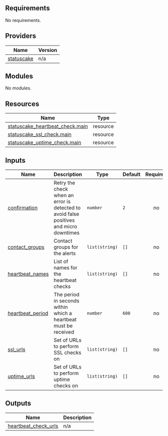 ## Requirements

No requirements.

## Providers

| Name | Version |
|------|---------|
| <a name="provider_statuscake"></a> [statuscake](#provider\_statuscake) | n/a |

## Modules

No modules.

## Resources

| Name | Type |
|------|------|
| [statuscake_heartbeat_check.main](https://registry.terraform.io/providers/StatusCakeDev/statuscake/latest/docs/resources/heartbeat_check) | resource |
| [statuscake_ssl_check.main](https://registry.terraform.io/providers/StatusCakeDev/statuscake/latest/docs/resources/ssl_check) | resource |
| [statuscake_uptime_check.main](https://registry.terraform.io/providers/StatusCakeDev/statuscake/latest/docs/resources/uptime_check) | resource |

## Inputs

| Name | Description | Type | Default | Required |
|------|-------------|------|---------|:--------:|
| <a name="input_confirmation"></a> [confirmation](#input\_confirmation) | Retry the check when an error is detected to avoid false positives and micro downtimes | `number` | `2` | no |
| <a name="input_contact_groups"></a> [contact\_groups](#input\_contact\_groups) | Contact groups for the alerts | `list(string)` | `[]` | no |
| <a name="input_heartbeat_names"></a> [heartbeat\_names](#input\_heartbeat\_names) | List of names for the heartbeat checks | `list(string)` | `[]` | no |
| <a name="input_heartbeat_period"></a> [heartbeat\_period](#input\_heartbeat\_period) | The period in seconds within which a heartbeat must be received | `number` | `600` | no |
| <a name="input_ssl_urls"></a> [ssl\_urls](#input\_ssl\_urls) | Set of URLs to perform SSL checks on | `list(string)` | `[]` | no |
| <a name="input_uptime_urls"></a> [uptime\_urls](#input\_uptime\_urls) | Set of URLs to perform uptime checks on | `list(string)` | `[]` | no |

## Outputs

| Name | Description |
|------|-------------|
| <a name="output_heartbeat_check_urls"></a> [heartbeat\_check\_urls](#output\_heartbeat\_check\_urls) | n/a |
